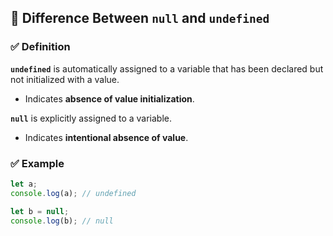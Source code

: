 ## 🔹 Difference Between `null` and `undefined`

### ✅ Definition

**`undefined`** is automatically assigned to a variable that has been declared but not initialized with a value.
  - Indicates **absence of value initialization**.

**`null`** is explicitly assigned to a variable.
  - Indicates **intentional absence of value**.

### ✅ Example

```javascript
let a;
console.log(a); // undefined

let b = null;
console.log(b); // null
